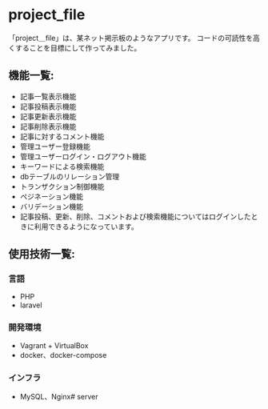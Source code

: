 # project_file

「project＿file」は、某ネット掲示板のようなアプリです。
コードの可読性を高くすることを目標にして作ってみました。

## 機能一覧:

* 記事一覧表示機能
* 記事投稿表示機能
* 記事更新表示機能
* 記事削除表示機能
* 記事に対するコメント機能
* 管理ユーザー登録機能
* 管理ユーザーログイン・ログアウト機能
* キーワードによる検索機能
* dbテーブルのリレーション管理
* トランザクション制御機能
* ペジネーション機能
* バリデーション機能
* 記事投稿、更新、削除、コメントおよび検索機能についてはログインしたときに利用できるようになっています。



## 使用技術一覧:

### 言語

* PHP
* laravel

### 開発環境

* Vagrant + VirtualBox
* docker、docker-compose

### インフラ

* MySQL、Nginx# server
